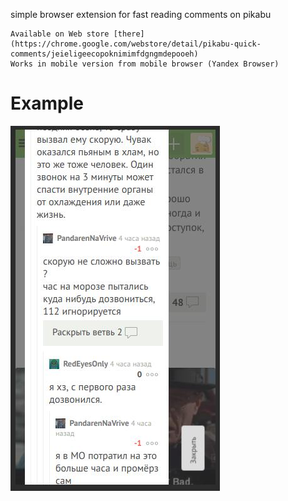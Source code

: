 simple browser extension for fast reading comments on pikabu

    Available on Web store [there](https://chrome.google.com/webstore/detail/pikabu-quick-comments/jeieligeecopoknimimfdgngmdepooeh)
    Works in mobile version from mobile browser (Yandex Browser)
    
Example
=========
<img src="1.jpg" />
